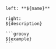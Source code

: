 `````columns {left: {align: "right", width: 120}, border: true}
left: **${name}**

right:
${description}

```groovy
${example}
```

`````